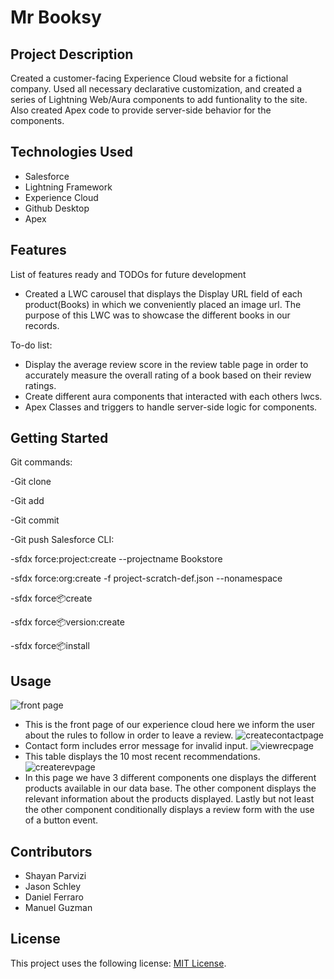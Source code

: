 # Mr Booksy

## Project Description

Created a customer-facing Experience Cloud website for a fictional company. Used all necessary declarative customization, and created a series of Lightning Web/Aura components to add funtionality to the site. Also created Apex code to provide server-side behavior for the components.

## Technologies Used

* Salesforce
* Lightning Framework
* Experience Cloud
* Github Desktop
* Apex

## Features

List of features ready and TODOs for future development
* Created a LWC carousel that displays the Display URL field of each product(Books) in which we conveniently placed an image url. The purpose of this LWC was to showcase
the different books in our records.

To-do list:
* Display the average review score in the review table page in order to accurately measure the overall rating of a book based on their review ratings.
* Create different aura components that interacted with each others lwcs.
* Apex Classes and triggers to handle server-side logic for components. 

## Getting Started
   
Git commands:

  -Git clone

  -Git add

  -Git commit

  -Git push
Salesforce CLI:

  -sfdx force:project:create --projectname Bookstore

  -sfdx force:org:create -f project-scratch-def.json --nonamespace

  -sfdx force:package:create

  -sfdx force:package:version:create

  -sfdx force:package:install

## Usage

![front page](https://user-images.githubusercontent.com/43623906/147604025-2166370c-956e-4844-896a-e9dd905e9128.PNG)
* This is the front page of our experience cloud here we inform the user about the rules to follow in order to leave a review.
![createcontactpage](https://user-images.githubusercontent.com/43623906/147604038-a9421f7e-e1df-429e-829f-faeb7efb0595.PNG)
* Contact form includes error message for invalid input.
![viewrecpage](https://user-images.githubusercontent.com/43623906/147604050-37d7b3d3-98e1-48cf-afaf-1cd4bfa133ac.PNG)
* This table displays the 10 most recent recommendations.
![createrevpage](https://user-images.githubusercontent.com/43623906/147604056-04a6733f-0133-48b7-ab2b-a36a666ef254.PNG)
* In this page we have 3 different components one displays the different products available in our data base. The other component displays the relevant information about the products displayed. Lastly but not least the other component conditionally displays a review form with the use of a button event.


## Contributors

- Shayan Parvizi
- Jason Schley
- Daniel Ferraro
- Manuel Guzman

## License
This project uses the following license: [MIT License](https://choosealicense.com/licenses/mit/).

